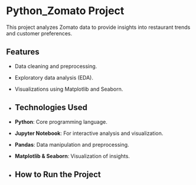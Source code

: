 # Python_Zomato Project
This project analyzes Zomato data to provide insights into restaurant trends and customer preferences.

## Features
- Data cleaning and preprocessing.
- Exploratory data analysis (EDA).
- Visualizations using Matplotlib and Seaborn.

- ## Technologies Used
- **Python**: Core programming language.
- **Jupyter Notebook**: For interactive analysis and visualization.
- **Pandas**: Data manipulation and preprocessing.
- **Matplotlib & Seaborn**: Visualization of insights.

- ## How to Run the Project

